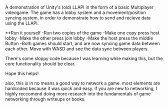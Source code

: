A demonstration of Unity's (old) LLAPI in the form of a basic Multiplayer videogame.
The game has a lobby system and a movement/position syncing system, in order to demonstrate how to send and recieve data using the LLAPI.

**Run it yourself
-Run two copies of the game
-Make one copy press host lobby
-Make the other press join lobby
-Make the host press the middle Button
-Both games should start, and are now syncing game data between each other. Move with WASD and see the data sync between players.


There's some sloppy code because I was learning while making this, but the core functionality should be clear.

Hope this helps!



also, this is in no means a good way to network a game. most elements are hardcoded because it was quick and easy. 
if you are new to networking, I highly reccomend doing more research into the fundamentals of game networking through writeups or books.